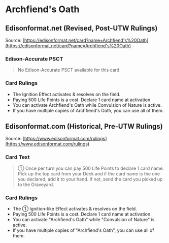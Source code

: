# Archfiend's Oath

## Edisonformat.net (Revised, Post-UTW Rulings)

Source: [https://edisonformat.net/card?name=Archfiend's%20Oath](https://edisonformat.net/card?name=Archfiend's%20Oath)

### Edison-Accurate PSCT

> No Edison-Accurate PSCT available for this card.

### Card Rulings

*   The Ignition Effect activates & resolves on the field.
*   Paying 500 Life Points is a cost. Declare 1 card name at activation.
*   You can activate Archfiend's Oath while Convulsion of Nature is active.
*   If you have multiple copies of Archfiend's Oath, you can use all of them.


## Edisonformat.com (Historical, Pre-UTW Rulings)

Source: [https://www.edisonformat.com/rulings](https://www.edisonformat.com/rulings)

### Card Text

> ① Once per turn you can pay 500 Life Points to declare 1 card name. Pick up the top card from your Deck and if the card name is the one you declared, add it to your hand. If not, send the card you picked up to the Graveyard.

### Card Rulings

*   The ① Ignition-like Effect activates & resolves on the field.
*   Paying 500 Life Points is a cost. Declare 1 card name at activation.
*   You can activate "Archfiend's Oath" while "Convulsion of Nature" is active.
*   If you have multiple copies of "Archfiend's Oath", you can use all of them.


